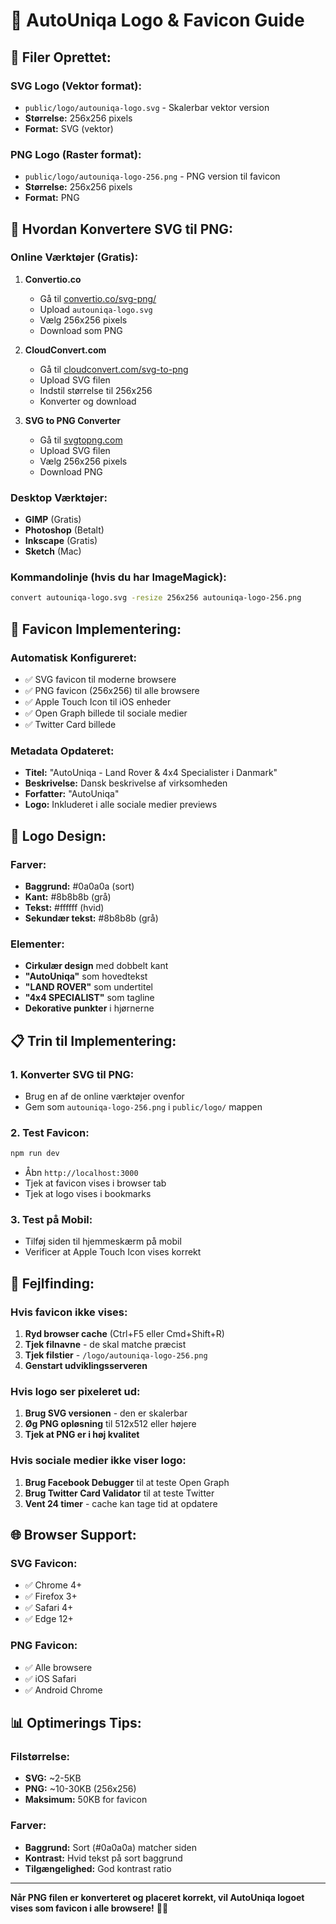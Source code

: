 # 🎨 AutoUniqa Logo & Favicon Guide

## 📁 **Filer Oprettet:**

### **SVG Logo (Vektor format):**
- `public/logo/autouniqa-logo.svg` - Skalerbar vektor version
- **Størrelse:** 256x256 pixels
- **Format:** SVG (vektor)

### **PNG Logo (Raster format):**
- `public/logo/autouniqa-logo-256.png` - PNG version til favicon
- **Størrelse:** 256x256 pixels
- **Format:** PNG

## 🔄 **Hvordan Konvertere SVG til PNG:**

### **Online Værktøjer (Gratis):**
1. **Convertio.co**
   - Gå til [convertio.co/svg-png/](https://convertio.co/svg-png/)
   - Upload `autouniqa-logo.svg`
   - Vælg 256x256 pixels
   - Download som PNG

2. **CloudConvert.com**
   - Gå til [cloudconvert.com/svg-to-png](https://cloudconvert.com/svg-to-png)
   - Upload SVG filen
   - Indstil størrelse til 256x256
   - Konverter og download

3. **SVG to PNG Converter**
   - Gå til [svgtopng.com](https://svgtopng.com)
   - Upload SVG filen
   - Vælg 256x256 pixels
   - Download PNG

### **Desktop Værktøjer:**
- **GIMP** (Gratis)
- **Photoshop** (Betalt)
- **Inkscape** (Gratis)
- **Sketch** (Mac)

### **Kommandolinje (hvis du har ImageMagick):**
```bash
convert autouniqa-logo.svg -resize 256x256 autouniqa-logo-256.png
```

## 📱 **Favicon Implementering:**

### **Automatisk Konfigureret:**
- ✅ SVG favicon til moderne browsere
- ✅ PNG favicon (256x256) til alle browsere
- ✅ Apple Touch Icon til iOS enheder
- ✅ Open Graph billede til sociale medier
- ✅ Twitter Card billede

### **Metadata Opdateret:**
- **Titel:** "AutoUniqa - Land Rover & 4x4 Specialister i Danmark"
- **Beskrivelse:** Dansk beskrivelse af virksomheden
- **Forfatter:** "AutoUniqa"
- **Logo:** Inkluderet i alle sociale medier previews

## 🎯 **Logo Design:**

### **Farver:**
- **Baggrund:** #0a0a0a (sort)
- **Kant:** #8b8b8b (grå)
- **Tekst:** #ffffff (hvid)
- **Sekundær tekst:** #8b8b8b (grå)

### **Elementer:**
- **Cirkulær design** med dobbelt kant
- **"AutoUniqa"** som hovedtekst
- **"LAND ROVER"** som undertitel
- **"4x4 SPECIALIST"** som tagline
- **Dekorative punkter** i hjørnerne

## 📋 **Trin til Implementering:**

### **1. Konverter SVG til PNG:**
- Brug en af de online værktøjer ovenfor
- Gem som `autouniqa-logo-256.png` i `public/logo/` mappen

### **2. Test Favicon:**
```bash
npm run dev
```
- Åbn `http://localhost:3000`
- Tjek at favicon vises i browser tab
- Tjek at logo vises i bookmarks

### **3. Test på Mobil:**
- Tilføj siden til hjemmeskærm på mobil
- Verificer at Apple Touch Icon vises korrekt

## 🔧 **Fejlfinding:**

### **Hvis favicon ikke vises:**
1. **Ryd browser cache** (Ctrl+F5 eller Cmd+Shift+R)
2. **Tjek filnavne** - de skal matche præcist
3. **Tjek filstier** - `/logo/autouniqa-logo-256.png`
4. **Genstart udviklingsserveren**

### **Hvis logo ser pixeleret ud:**
1. **Brug SVG versionen** - den er skalerbar
2. **Øg PNG opløsning** til 512x512 eller højere
3. **Tjek at PNG er i høj kvalitet**

### **Hvis sociale medier ikke viser logo:**
1. **Brug Facebook Debugger** til at teste Open Graph
2. **Brug Twitter Card Validator** til at teste Twitter
3. **Vent 24 timer** - cache kan tage tid at opdatere

## 🌐 **Browser Support:**

### **SVG Favicon:**
- ✅ Chrome 4+
- ✅ Firefox 3+
- ✅ Safari 4+
- ✅ Edge 12+

### **PNG Favicon:**
- ✅ Alle browsere
- ✅ iOS Safari
- ✅ Android Chrome

## 📊 **Optimerings Tips:**

### **Filstørrelse:**
- **SVG:** ~2-5KB
- **PNG:** ~10-30KB (256x256)
- **Maksimum:** 50KB for favicon

### **Farver:**
- **Baggrund:** Sort (#0a0a0a) matcher siden
- **Kontrast:** Hvid tekst på sort baggrund
- **Tilgængelighed:** God kontrast ratio

---

**Når PNG filen er konverteret og placeret korrekt, vil AutoUniqa logoet vises som favicon i alle browsere!** 🚗✨ 